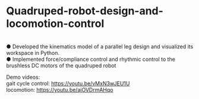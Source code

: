 # Quadruped-robot-design-and-locomotion-control

<br>● Developed the kinematics model of a parallel leg design and visualized its workspace in Python.
<br>● Implemented force/compliance control and rhythmic control to the brushless DC motors of the quadruped robot

Demo videos:
<br>gait cycle control: https://youtu.be/vMxN3wJEU1U
<br>locomotion: https://youtu.be/ajOVDrmAHqo
